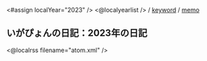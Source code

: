 <#assign localYear="2023" />
<@localyearlist /> / [keyword](../keyword/index.html) / [memo](../memo/index.html)

## いがぴょんの日記：2023年の日記

<@localrss filename="atom.xml" />
